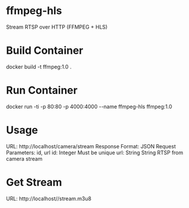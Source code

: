 # ffmpeg-hls
Stream RTSP over HTTP (FFMPEG + HLS)

# Build Container
docker build -t ffmpeg:1.0 .

# Run Container
docker run -ti -p 80:80 -p 4000:4000 --name ffmpeg-hls ffmpeg:1.0

# Usage
URL: http://localhost/camera/stream
Response Format: JSON
Request Parameters: id, url
  id: Integer
    Must be unique
  url: String
    String RTSP from camera stream

# Get Stream
URL: http://localhost/<id>/stream.m3u8
